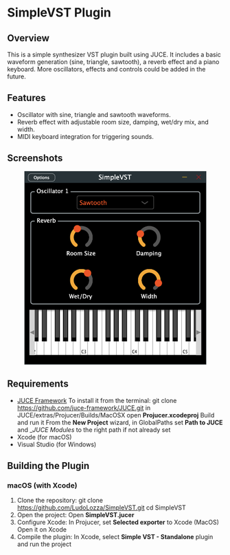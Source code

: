 # SimpleVST Plugin

## Overview
This is a simple synthesizer VST plugin built using JUCE. It includes a basic waveform generation (sine, triangle, sawtooth), a reverb effect and a piano keyboard. More oscillators, effects and controls could be added in the future.

## Features
- Oscillator with sine, triangle and sawtooth waveforms.
- Reverb effect with adjustable room size, damping, wet/dry mix, and width.
- MIDI keyboard integration for triggering sounds.

## Screenshots
<figure>
      <img src="assets/screenshots/SimpleVST.png" alt="SimpleVST image">
</figure>

## Requirements
- [JUCE Framework](https://juce.com/get-juce)
To install it from the terminal:
    git clone https://github.com/juce-framework/JUCE.git
    in JUCE/extras/Projucer/Builds/MacOSX open __Projucer.xcodeproj__
    Build and run it 
    From the __New Project__ wizard, in GlobalPaths set __Path to JUCE__ and __JUCE Modules_ to the right path if not already set
- Xcode (for macOS)
- Visual Studio (for Windows)

## Building the Plugin

### macOS (with Xcode)
1. Clone the repository:
    git clone https://github.com/LudoLozza/SimpleVST.git
    cd SimpleVST
2. Open the project:
    Open __SimpleVST.jucer__
3. Configure Xcode:
    In Projucer, set __Selected exporter__ to Xcode (MacOS)
    Open it on Xcode
4. Compile the plugin:
    In Xcode, select __Simple VST - Standalone__ plugin and run the project


    
    
    
